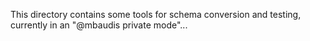 This directory contains some tools for schema conversion and testing, currently in an "@mbaudis private mode"...
